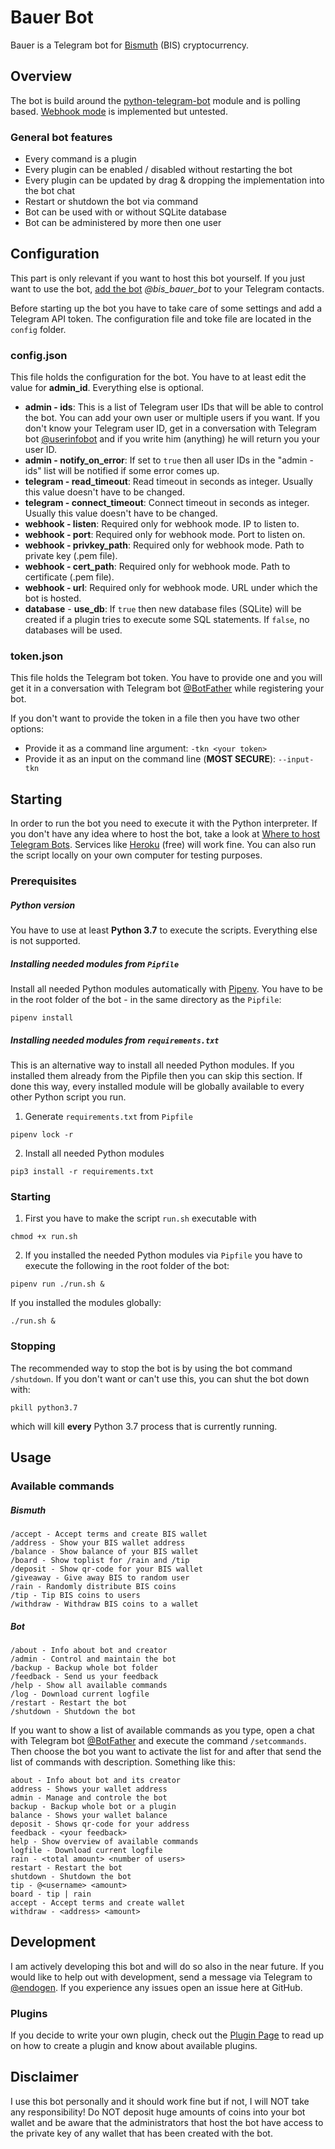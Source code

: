 # Bauer Bot
Bauer is a Telegram bot for [Bismuth](https://bismuth.cz) (BIS) cryptocurrency.

## Overview
The bot is build around the [python-telegram-bot](https://github.com/python-telegram-bot/python-telegram-bot) module and is polling based. [Webhook mode](https://github.com/python-telegram-bot/python-telegram-bot/wiki/Webhooks) is implemented but untested.

### General bot features
* Every command is a plugin
* Every plugin can be enabled / disabled without restarting the bot
* Every plugin can be updated by drag & dropping the implementation into the bot chat
* Restart or shutdown the bot via command
* Bot can be used with or without SQLite database
* Bot can be administered by more then one user

## Configuration
This part is only relevant if you want to host this bot yourself. If you just want to use the bot, [add the bot](https://t.me/bis_bauer_bot) *@bis_bauer_bot* to your Telegram contacts.

Before starting up the bot you have to take care of some settings and add a Telegram API token. The configuration file and toke file are located in the `config` folder.

### config.json
This file holds the configuration for the bot. You have to at least edit the value for __admin_id__. Everything else is optional.

- __admin - ids__: This is a list of Telegram user IDs that will be able to control the bot. You can add your own user or multiple users if you want. If you don't know your Telegram user ID, get in a conversation with Telegram bot [@userinfobot](https://t.me/userinfobot) and if you write him (anything) he will return you your user ID.
- __admin - notify_on_error__: If set to `true` then all user IDs in the "admin - ids" list will be notified if some error comes up.
- __telegram - read_timeout__: Read timeout in seconds as integer. Usually this value doesn't have to be changed.
- __telegram - connect_timeout__: Connect timeout in seconds as integer. Usually this value doesn't have to be changed.
- __webhook - listen__: Required only for webhook mode. IP to listen to.
- __webhook - port__: Required only for webhook mode. Port to listen on.
- __webhook - privkey_path__: Required only for webhook mode. Path to private key  (.pem file).
- __webhook - cert_path__: Required only for webhook mode. Path to certificate (.pem file).
- __webhook - url__: Required only for webhook mode. URL under which the bot is hosted.
- __database__ - __use_db__: If `true` then new database files (SQLite) will be created if a plugin tries to execute some SQL statements. If `false`, no databases will be used.

### token.json
This file holds the Telegram bot token. You have to provide one and you will get it in a conversation with Telegram bot [@BotFather](https://t.me/BotFather) while registering your bot.

If you don't want to provide the token in a file then you have two other options:
- Provide it as a command line argument: `-tkn <your token>`
- Provide it as an input on the command line (**MOST SECURE**): `--input-tkn`

## Starting
In order to run the bot you need to execute it with the Python interpreter. If you don't have any idea where to host the bot, take a look at [Where to host Telegram Bots](https://github.com/python-telegram-bot/python-telegram-bot/wiki/Where-to-host-Telegram-Bots). Services like [Heroku](https://www.heroku.com) (free) will work fine. You can also run the script locally on your own computer for testing purposes.

### Prerequisites
##### Python version
You have to use at least __Python 3.7__ to execute the scripts. Everything else is not supported.

##### Installing needed modules from `Pipfile`
Install all needed Python modules automatically with [Pipenv](https://pipenv.readthedocs.io). You have to be in the root folder of the bot - in the same directory as the `Pipfile`:

```shell
pipenv install
```

##### Installing needed modules from `requirements.txt`
This is an alternative way to install all needed Python modules. If you installed them already from the Pipfile then you can skip this section. If done this way, every installed module will be globally available to every other Python script you run.

1. Generate `requirements.txt` from `Pipfile`

```shell
pipenv lock -r
```

2. Install all needed Python modules

```shell
pip3 install -r requirements.txt
```

### Starting
1. First you have to make the script `run.sh` executable with

```shell
chmod +x run.sh
```

2. If you installed the needed Python modules via `Pipfile` you have to execute the following in the root folder of the bot:

```shell
pipenv run ./run.sh &
```

If you installed the modules globally:

```shell
./run.sh &
```

### Stopping
The recommended way to stop the bot is by using the bot command `/shutdown`. If you don't want or can't use this, you can shut the bot down with:

```shell
pkill python3.7
```

which will kill __every__ Python 3.7 process that is currently running.

## Usage

### Available commands
##### Bismuth
```
/accept - Accept terms and create BIS wallet
/address - Show your BIS wallet address
/balance - Show balance of your BIS wallet
/board - Show toplist for /rain and /tip
/deposit - Show qr-code for your BIS wallet
/giveaway - Give away BIS to random user
/rain - Randomly distribute BIS coins
/tip - Tip BIS coins to users
/withdraw - Withdraw BIS coins to a wallet
```

##### Bot
```
/about - Info about bot and creator
/admin - Control and maintain the bot
/backup - Backup whole bot folder
/feedback - Send us your feedback
/help - Show all available commands
/log - Download current logfile
/restart - Restart the bot
/shutdown - Shutdown the bot
```

If you want to show a list of available commands as you type, open a chat with Telegram bot [@BotFather](https://t.me/BotFather) and execute the command `/setcommands`. Then choose the bot you want to activate the list for and after that send the list of commands with description. Something like this:

```
about - Info about bot and its creator
address - Shows your wallet address
admin - Manage and controle the bot
backup - Backup whole bot or a plugin
balance - Shows your wallet balance
deposit - Shows qr-code for your address
feedback - <your feedback>
help - Show overview of available commands
logfile - Download current logfile
rain - <total amount> <number of users>
restart - Restart the bot
shutdown - Shutdown the bot
tip - @<username> <amount>
board - tip | rain
accept - Accept terms and create wallet
withdraw - <address> <amount>
```

## Development
I am actively developing this bot and will do so also in the near future. If you would like to help out with development, send a message via Telegram to [@endogen](https://t.me/endogen). If you experience any issues open an issue here at GitHub.

### Plugins
If you decide to write your own plugin, check out the [Plugin Page](https://github.com/Endogen/Telegram-Bauer-Bot/tree/master/bauer/plugins) to read up on how to create a plugin and know about available plugins.

## Disclaimer
I use this bot personally and it should work fine but if not, I will NOT take any responsibility! Do NOT deposit huge amounts of coins into your bot wallet and be aware that the administrators that host the bot have access to the private key of any wallet that has been created with the bot.